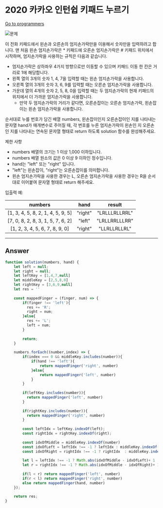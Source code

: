 # 2020 카카오 인턴쉽 키패드 누르기

[Go to programmers](https://programmers.co.kr/learn/courses/30/lessons/67256)

![문제](https://user-images.githubusercontent.com/35126809/98515789-eebdc480-22ae-11eb-8126-7f7a2bcedfc1.png)

이 전화 키패드에서 왼손과 오른손의 엄지손가락만을 이용해서 숫자만을 입력하려고 합니다.
맨 처음 왼손 엄지손가락은 * 키패드에 오른손 엄지손가락은 # 키패드 위치에서 시작하며, 엄지손가락을 사용하는 규칙은 다음과 같습니다.

- 엄지손가락은 상하좌우 4가지 방향으로만 이동할 수 있으며 키패드 이동 한 칸은 거리로 1에 해당합니다.
- 왼쪽 열의 3개의 숫자 1, 4, 7을 입력할 때는 왼손 엄지손가락을 사용합니다.
- 오른쪽 열의 3개의 숫자 3, 6, 9를 입력할 때는 오른손 엄지손가락을 사용합니다.
- 가운데 열의 4개의 숫자 2, 5, 8, 0을 입력할 때는 두 엄지손가락의 현재 키패드의 위치에서 더 가까운 엄지손가락을 사용합니다.
  - 만약 두 엄지손가락의 거리가 같다면, 오른손잡이는 오른손 엄지손가락, 왼손잡이는 왼손 엄지손가락을 사용합니다.

순서대로 누를 번호가 담긴 배열 numbers, 왼손잡이인지 오른손잡이인 지를 나타내는 문자열 hand가 매개변수로 주어질 때, 각 번호를 누른 엄지손가락이 왼손인 지 오른손인 지를 나타내는 연속된 문자열 형태로 return 하도록 solution 함수를 완성해주세요.

제한 사항
- numbers 배열의 크기는 1 이상 1,000 이하입니다.
- numbers 배열 원소의 값은 0 이상 9 이하인 정수입니다.
- hand는 "left" 또는 "right" 입니다.
- "left"는 왼손잡이, "right"는 오른손잡이를 의미합니다.
- 왼손 엄지손가락을 사용한 경우는 L, 오른손 엄지손가락을 사용한 경우는 R을 순서대로 이어붙여 문자열 형태로 return 해주세요.

입출력 예:

|numbers|	hand| result| 
|:--:|:--:|:--:|
|[1, 3, 4, 5, 8, 2, 1, 4, 5, 9, 5]	 |	"right"		| "LRLLLRLLRRL"|
|[7, 0, 8, 2, 8, 3, 1, 5, 7, 6, 2]	 |	"left"		| "LRLLRRLLLRR"|
|[1, 2, 3, 4, 5, 6, 7, 8, 9, 0]	 |	"right"		| "LLRLLRLLRL"|
- - -

## Answer

```js
function solution(numbers, hand) {
    let left = null;
    let right = null;
    let leftKey = [1,4,7,null]
    let middleKey = [2,5,8,0]
    let rightKey = [3,6,9,null]
    let res = ''
    
    const mappedFinger = (finger, num) => {
        if(finger !== 'left'){
          res += 'R';   
          right = num;
        }else{
          res += 'L';
          left = num;
        } 
        
        return;
    }
    
    numbers.forEach((number,index) => {
        if(index === 0 && middleKey.includes(number)){
            if(hand !== 'left'){
                return mappedFinger('right', number)
            }else{
                return mappedFinger('left', number)
            } 
        }
        
        if(leftKey.includes(number)){
          return mappedFinger('left', number)
        } 
        
        if(rightKey.includes(number)){
          return mappedFinger('right', number)
        }
        
        const leftIdx = leftKey.indexOf(left);
        const rightIdx = rightKey.indexOf(right);
        
        const idxOfMiddle = middleKey.indexOf(number)
        const idxOfLeft = leftIdx !== -1 ? leftIdx : middleKey.indexOf(left)
        const idxOfRight = rightIdx !== -1 ? rightIdx  : middleKey.indexOf(right)
        
        let l = leftIdx !== -1 ? Math.abs(idxOfMiddle - idxOfLeft)+ 1 : Math.abs(idxOfMiddle - idxOfLeft);
        let r = rightIdx !== -1 ? Math.abs(idxOfMiddle - idxOfRight)+ 1: Math.abs(idxOfMiddle - idxOfRight);
        
        if(l < r) return mappedFinger('left', number)
        if(r < l) return mappedFinger('right', number)
        else return mappedFinger(hand, number)
    });
    
    return res;
}
```